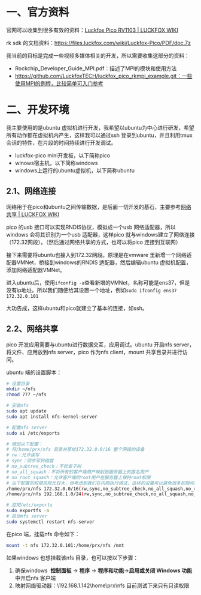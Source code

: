 # 一、官方资料

官网可以收集到很多有效的资料：[Luckfox Pico RV1103 | LUCKFOX WIKI](https://wiki.luckfox.com/zh/Luckfox-Pico-RV1103)

rk sdk 的文档资料：https://files.luckfox.com/wiki/Luckfox-Pico/PDF/doc.7z

我当前的目标是完成一些视频多媒体相关的开发，所以需要收集这部分的资料：
- Rockchip_Developer_Guide_MPI.pdf：描述了MPI的模块和使用方法
- https://github.com/LuckfoxTECH/luckfox_pico_rkmpi_example.git：一些使用MPI的例程，比较简单可入门参考


# 二、开发环境

我主要使用的是ubuntu 虚拟机进行开发，我希望以ubuntu为中心进行研发，希望所有动作都在虚拟机内产生，这样我可以通过ssh 登录到ubuntu，并且利用tmux 会话的特性，在片段的时间持续进行开发调试。
- luckfox-pico mini开发板，以下简称pico
- winows宿主机，以下简称windows
- windows上运行的ubuntu虚拟机，以下简称ubuntu



## 2.1、网络连接

网络用于在pico和ubuntu之间传输数据，是后面一切开发的基石，主要参考[网络共享 | LUCKFOX WIKI](https://wiki.luckfox.com/zh/Luckfox-Pico/Luckfox-Pico-Network-Sharing-1)

pico 的usb 接口可以实现RNDIS协议，模拟成一个usb 网络适配器，所以windows 会将其识别为一个usb 适配器，这样pico 就与windows建立了网络连接（172.32网段）。（然后通过网络共享的方式，也可以将pico 连接到互联网）

接下来需要将ubuntu也接入到172.32网段。原理是在vmware 里新增一个网络适配器VMNet，桥接到windows的RNDIS 适配器，然后编辑ubuntu 虚拟机配置，添加网络适配器VMNet。

进入ubuntu后，使用`ifconfig -a`查看新增的VMNet，名称可能是ens37，但是没有ip地址。所以我们随便给其设置一个地址，例如`sudo ifconfig ens37 172.32.0.101`

大功告成，这样ubuntu和pico就建立了基本的连接，如ssh。


## 2.2、网络共享

pico 开发应用需要与ubuntu进行数据交互，应用调试。ubuntu 开启nfs server，将文件、应用放到nfs server，pico 作为nfs client，mount 共享目录并进行访问。

ubuntu 端的设置脚本：
```bash
# 设置目录
mkdir ~/nfs
chmod 777 ~/nfs

# 安装nfs
sudo apt update
sudo apt install nfs-kernel-server

# 配置nfs server
sudo vi /etc/exports

# 增加以下配置：
# 将/home/prx/nfs 目录共享给172.32.0.0/16 整个网段的设备
# rw：允许读写
# sync：同步写到磁盘
# no_subtree_check：不检查子树
# no_all_squash：不将所有的客户端用户映射到服务器上的匿名用户
# no_root_squash：允许客户端的root用户在服务器上保持root权限
# 以下配置的权限风险比较大，但考虑到我们在内网执行调试，这样的设置可以避免很多权限问题
/home/prx/nfs 172.32.0.0/16(rw,sync,no_subtree_check,no_all_squash,no_root_squash)
/home/prx/nfs 192.168.1.0/24(rw,sync,no_subtree_check,no_all_squash,no_root_squash)

# 应用/etc/exports
sudo exportfs -a
# 启动nfs server
sudo systemctl restart nfs-server
```

在pico 端，挂载nfs 命令如下：
```bash
mount -t nfs 172.32.0.101:/home/prx/nfs /mnt
```

如果windows 也想挂载该nfs 目录，也可以按以下步骤：
1. 确保windows  **控制面板** → **程序** → **程序和功能**->**启用或关闭 Windows 功能**中开启nfs 客户端
2. 映射网络驱动器：\\192.168.1.142\home\prx\nfs
目前测试下来只有只读权限